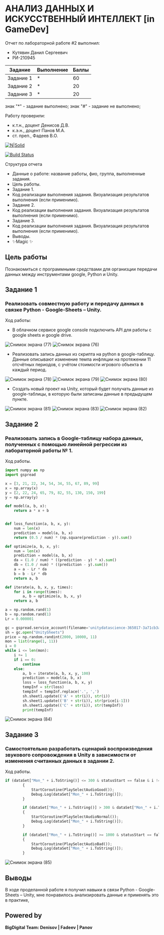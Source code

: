 # АНАЛИЗ ДАННЫХ И ИСКУССТВЕННЫЙ ИНТЕЛЛЕКТ [in GameDev]
Отчет по лабораторной работе #2 выполнил:
- Кутявин Данил Сергеевич
- РИ-210945

| Задание | Выполнение | Баллы |
| ------ | ------ | ------ |
| Задание 1 | * | 60 |
| Задание 2 | * | 20 |
| Задание 3 | * | 20 |

знак "*" - задание выполнено; знак "#" - задание не выполнено;

Работу проверили:
- к.т.н., доцент Денисов Д.В.
- к.э.н., доцент Панов М.А.
- ст. преп., Фадеев В.О.

[![N|Solid](https://cldup.com/dTxpPi9lDf.thumb.png)](https://nodesource.com/products/nsolid)

[![Build Status](https://travis-ci.org/joemccann/dillinger.svg?branch=master)](https://travis-ci.org/joemccann/dillinger)

Структура отчета

- Данные о работе: название работы, фио, группа, выполненные задания.
- Цель работы.
- Задание 1.
- Код реализации выполнения задания. Визуализация результатов выполнения (если применимо).
- Задание 2.
- Код реализации выполнения задания. Визуализация результатов выполнения (если применимо).
- Задание 3.
- Код реализации выполнения задания. Визуализация результатов выполнения (если применимо).
- Выводы.
- ✨Magic ✨

## Цель работы
Познакомиться с программными средствами для организции передачи данных между инструментами google, Python и Unity.

## Задание 1
### Реализовать совместную работу и передачу данных в связке Python - Google-Sheets – Unity. 
Ход работы:
- В облачном сервисе google console подключить API для работы с google sheets и google drive.

![Снимок экрана (77)](https://user-images.githubusercontent.com/103362515/195139567-bef0b2a6-693f-4952-bb05-a02f4255a246.png)
![Снимок экрана (76)](https://user-images.githubusercontent.com/103362515/195139613-799a3ded-ebb3-4b7d-8bff-fe1b0e4c52cb.png)

- Реализовать запись данных из скрипта на python в google-таблицу. Данные описывают изменение темпа инфляции на протяжении 11 отсчётных периодов, с учётом стоимости игрового объекта в каждый период.

![Снимок экрана (78)](https://user-images.githubusercontent.com/103362515/195142763-093755d4-e56b-46f5-9672-e07645ffa891.png)
![Снимок экрана (79)](https://user-images.githubusercontent.com/103362515/195142784-8ff146e1-ac51-432a-8506-cd2b2dad33da.png)
![Снимок экрана (80)](https://user-images.githubusercontent.com/103362515/195142810-aa4af7eb-ba63-44c2-823f-e3b1c19bbda0.png)

- Создать новый проект на Unity, который будет получать данные из google-таблицы, в которую были записаны данные в предыдущем пункте.

![Снимок экрана (81)](https://user-images.githubusercontent.com/103362515/195143134-da65d7a7-289e-4c3e-9629-8ca64502b4f5.png)
![Снимок экрана (83)](https://user-images.githubusercontent.com/103362515/195143419-e490eaad-a9d8-431d-ac80-47cb8a2e892a.png)
![Снимок экрана (82)](https://user-images.githubusercontent.com/103362515/195143166-654dfea5-b2a5-47dc-8f52-c74072fb6a31.png)


## Задание 2
### Реализовать запись в Google-таблицу набора данных, полученных с помощью линейной регрессии из лабораторной работы № 1. 
 Ход работы.
```py
import numpy as np
import gspread

x = [3, 21, 22, 34, 54, 34, 55, 67, 89, 99]
x = np.array(x)
y = [2, 22, 24, 65, 79, 82, 55, 130, 150, 199]
y = np.array(y)

def model(a, b, x):
    return a * x + b


def loss_function(a, b, x, y):
    num = len(x)
    prediction = model(a, b, x)
    return (0.5 / num) * (np.square(prediction - y)).sum()

def optimize(a, b, x, y):
    num = len(x)
    prediction = model(a, b, x)
    da = (1.0 / num) * ((prediction - y) * x).sum()
    db = (1.0 / num) * ((prediction - y).sum())
    a = a - Lr * da
    b = b - Lr * db
    return a, b

def iterate(a, b, x, y, times):
    for i in range(times):
        a, b = optimize(a, b, x, y)
    return a, b

a = np.random.rand(1)
b = np.random.rand(1)
Lr = 0.000001

gc = gspread.service_account(filename='unitydatascience-365017-3a71cb3a7da2.json')
sh = gc.open("UnitySheets")
price = np.random.randint(2000, 10000, 11)
mon = list(range(1, 11))
i = 0
while i <= len(mon):
    i += 1
    if i == 0:
        continue
    else:
        a, b = iterate(a, b, x, y, 100)
        prediction = model(a, b, x)
        loss = loss_function(a, b, x, y)
        tempInf = str(loss)
        tempInf = tempInf.replace('.', ',')
        sh.sheet1.update(('A' + str(i)), str(i))
        sh.sheet1.update(('B' + str(i)), str(price[i-1]))
        sh.sheet1.update(('C' + str(i)), str(tempInf))
        print(tempInf)
```
![Снимок экрана (84)](https://user-images.githubusercontent.com/103362515/195164670-806c0ffc-7be2-4bb3-ae58-e36ca107ad9d.png)


## Задание 3
### Самостоятельно разработать сценарий воспроизведения звукового сопровождения в Unity в зависимости от изменения считанных данных в задании 2.
Ход работы.
```py
if (dataSet["Mon_" + i.ToString()] <= 300 & statusStart == false & i != dataSet.Count)
        {
            StartCoroutine(PlaySelectAudioGood());
            Debug.Log(dataSet["Mon_" + i.ToString()]);
        }

        if (dataSet["Mon_" + i.ToString()] > 300 & dataSet["Mon_" + i.ToString()] < 1000 & statusStart == false & i != dataSet.Count)
        {
            StartCoroutine(PlaySelectAudioNormal());
            Debug.Log(dataSet["Mon_" + i.ToString()]);
        }

        if (dataSet["Mon_" + i.ToString()] >= 1000 & statusStart == false & i != dataSet.Count)
        {
            StartCoroutine(PlaySelectAudioBad());
            Debug.Log(dataSet["Mon_" + i.ToString()]);
        }
```

![Снимок экрана (85)](https://user-images.githubusercontent.com/103362515/195168653-39cc00e2-cc9e-4ea4-98dc-f9f705c8956b.png)


## Выводы
В ходе проделанной работе я получил навыки в связи Python - Google-Sheets – Unity, мне понравилось анализировать данные и применять это в практике, 

## Powered by

**BigDigital Team: Denisov | Fadeev | Panov**
